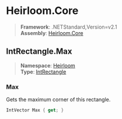 # Heirloom.Core

> **Framework**: .NETStandard,Version=v2.1  
> **Assembly**: [Heirloom.Core][0]  

## IntRectangle.Max

> **Namespace**: [Heirloom][0]  
> **Type**: [IntRectangle][1]  

### Max

Gets the maximum corner of this rectangle.

```cs
IntVector Max { get; }
```

[0]: ../Heirloom.Core.md
[1]: Heirloom.IntRectangle.md
